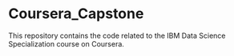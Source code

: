 # Coursera_Capstone
This repository contains the code related to the IBM Data Science Specialization course on Coursera.
